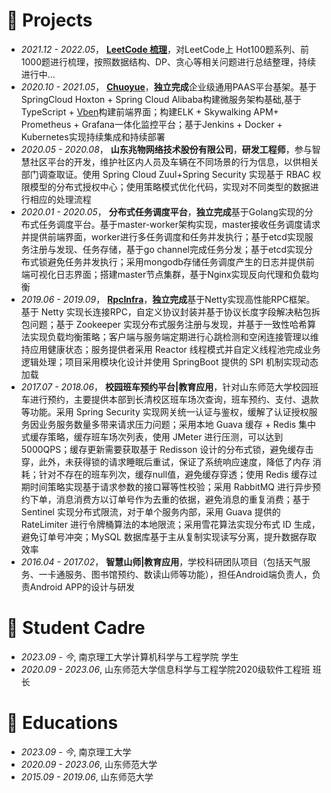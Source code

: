
# 💼 Projects
- *2021.12 - 2022.05*， [**LeetCode 梳理**](https://github.com/fuyunwang/Algorithm-LC)，对LeetCode上 Hot100题系列、前1000题进行梳理，按照数据结构、DP、贪心等相关问题进行总结整理，持续进行中...
- *2020.10 - 2021.05*， [**Chuoyue**](https://github.com/fuyunwang/video_surveillance2021)，**独立完成**企业级通用PAAS平台基架。基于SpringCloud Hoxton + Spring Cloud Alibaba构建微服务架构基础,基于TypeScript + [Vben](https://doc.vvbin.cn/)构建前端界面；构建ELK + Skywalking APM+ Prometheus + Grafana一体化监控平台；基于Jenkins + Docker + Kubernetes实现持续集成和持续部署
- *2020.05 - 2020.08*， **山东兆物网络技术股份有限公司**，**研发工程师**，参与智慧社区平台的开发，维护社区内人员及车辆在不同场景的行为信息，以供相关部门调查取证。使用 Spring Cloud Zuul+Spring Security 实现基于 RBAC 权限模型的分布式授权中心；使用策略模式优化代码，实现对不同类型的数据进行相应的处理流程
- *2020.01 - 2020.05*， **分布式任务调度平台**，**独立完成**基于Golang实现的分布式任务调度平台。基于master-worker架构实现，master接收任务调度请求并提供前端界面，worker进行多任务调度和任务并发执行；基于etcd实现服务注册与发现、任务存储，基于go channel完成任务分发；基于etcd实现分布式锁避免任务并发执行；采用mongodb存储任务调度产生的日志并提供前端可视化日志界面；搭建master节点集群，基于Nginx实现反向代理和负载均衡
- *2019.06 - 2019.09*， [**RpcInfra**](https://github.com/fuyunwang/RpcInfra)，**独立完成**基于Netty实现高性能RPC框架。基于 Netty 实现长连接RPC，自定义协议封装并基于协议长度字段解决粘包拆包问题；基于 Zookeeper 实现分布式服务注册与发现，并基于一致性哈希算法实现负载均衡策略；客户端与服务端定期进行心跳检测和空闲连接管理以维持应用健康状态；服务提供者采用 Reactor 线程模式并自定义线程池完成业务逻辑处理；项目采用模块化设计并使用 SpringBoot 提供的 SPI 机制实现动态加载
- *2017.07 - 2018.06*， **校园班车预约平台\|教育应用**，针对山东师范大学校园班车进行预约，主要提供本部到长清校区班车场次查询，班车预约、支付、退款等功能。采用 Spring Security 实现网关统一认证与鉴权，缓解了认证授权服务因业务服务数量多带来请求压力问题；采用本地 Guava 缓存 + Redis 集中式缓存策略，缓存班车场次列表，使用 JMeter 进行压测，可以达到5000QPS；缓存更新需要获取基于 Redisson 设计的分布式锁，避免缓存击穿，此外，未获得锁的请求睡眠后重试，保证了系统响应速度，降低了内存
消耗；针对不存在的班车列次，缓存null值，避免缓存穿透；使用 Redis 缓存过期时间策略实现基于请求参数的接口幂等性校验；采用 RabbitMQ 进行异步预约下单，消息消费方以订单号作为去重的依据，避免消息的重复消费；基于 Sentinel 实现分布式限流，对于单个服务内部，采用 Guava 提供的 RateLimiter 进行令牌桶算法的本地限流；采用雪花算法实现分布式 ID 生成，避免订单号冲突；MySQL 数据库基于主从复制实现读写分离，提升数据存取效率
- *2016.04 - 2017.02*， **智慧山师\|教育应用**，学校科研团队项目（包括天气服务、一卡通服务、图书馆预约、数读山师等功能），担任Android端负责人，负责Android APP的设计与研发



# 🫡 Student Cadre
- *2023.09 - 今*, 南京理工大学计算机科学与工程学院 学生
- *2020.09 - 2023.06*, 山东师范大学信息科学与工程学院2020级软件工程班 班长


# 📖 Educations
- *2023.09 - 今*, 南京理工大学
- *2020.09 - 2023.06*, 山东师范大学
- *2015.09 - 2019.06*, 山东师范大学


